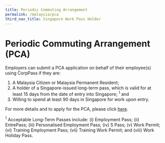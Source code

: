 ```yaml
---
title: Periodic Commuting Arrangement
permalink: /malaysia/pca
third_nav_title: Singapore Work Pass Holder
---
```


# Periodic Commuting Arrangement (PCA)

Employers can submit a PCA application on behalf of their employee(s) using CorpPass if they are:

1.	A Malaysia Citizen or Malaysia Permanent Resident;
2.	A holder of a Singapore-issued long-term pass, which is valid for at least 15 days from the date of entry into Singapore; <sup>1</sup> and
3.	Willing to spend at least 90 days in Singapore for work upon entry.

For more details and to apply for the PCA, please click [here](/pca/requirements-and-process).

<sup>1</sup> Acceptable Long-Term Passes include: (i) Employment Pass; (ii) EntrePass; (iii) Personalised Employment Pass; (iv) S Pass; (v) Work Permit; (vi) Training Employment Pass; (vii) Training Work Permit; and (viii) Work Holiday Pass.
